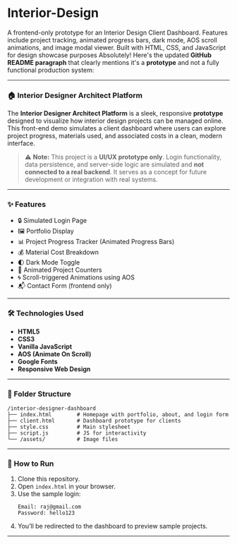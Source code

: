 # Interior-Design
A frontend-only prototype for an Interior Design Client Dashboard. Features include project tracking, animated progress bars, dark mode, AOS scroll animations, and image modal viewer. Built with HTML, CSS, and JavaScript for design showcase purposes
Absolutely! Here's the updated **GitHub README paragraph** that clearly mentions it's a **prototype** and not a fully functional production system:

---

### 🏠 Interior Designer Architect Platform

The **Interior Designer Architect Platform** is a sleek, responsive **prototype** designed to visualize how interior design projects can be managed online. This front-end demo simulates a client dashboard where users can explore project progress, materials used, and associated costs in a clean, modern interface.

> ⚠️ **Note:** This project is a **UI/UX prototype only**. Login functionality, data persistence, and server-side logic are simulated and **not connected to a real backend**. It serves as a concept for future development or integration with real systems.

---

### ✨ Features
- 🔒 Simulated Login Page
- 🖼️ Portfolio Display
- 📊 Project Progress Tracker (Animated Progress Bars)
- 💰 Material Cost Breakdown
- 🌓 Dark Mode Toggle
- 🧮 Animated Project Counters
- 🌀 Scroll-triggered Animations using AOS
- 📬 Contact Form (frontend only)

---

### 🛠️ Technologies Used

- **HTML5**
- **CSS3**
- **Vanilla JavaScript**
- **AOS (Animate On Scroll)**
- **Google Fonts**
- **Responsive Web Design**

---

### 📁 Folder Structure
```
/interior-designer-dashboard
├── index.html        # Homepage with portfolio, about, and login form
├── client.html       # Dashboard prototype for clients
├── style.css         # Main stylesheet
├── script.js         # JS for interactivity
└── /assets/          # Image files
```

---

### 🚀 How to Run
1. Clone this repository.
2. Open `index.html` in your browser.
3. Use the sample login:
   ```
   Email: raj@gmail.com
   Password: hello123
   ```
4. You’ll be redirected to the dashboard to preview sample projects.

---


